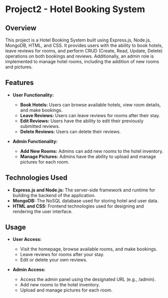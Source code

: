 # Project2 - Hotel Booking System

## Overview

This project is a Hotel Booking System built using Express.js, Node.js, MongoDB, HTML, and CSS. It provides users with the ability to book hotels, leave reviews for rooms, and perform CRUD (Create, Read, Update, Delete) operations on both bookings and reviews. Additionally, an admin role is implemented to manage hotel rooms, including the addition of new rooms and pictures.

## Features

- **User Functionality:**
  - **Book Hotels:** Users can browse available hotels, view room details, and make bookings.
  - **Leave Reviews:** Users can leave reviews for rooms after their stay.
  - **Edit Reviews:** Users have the ability to edit their previously submitted reviews.
  - **Delete Reviews:** Users can delete their reviews.

- **Admin Functionality:**
  - **Add New Rooms:** Admins can add new rooms to the hotel inventory.
  - **Manage Pictures:** Admins have the ability to upload and manage pictures for each room.

## Technologies Used

- **Express.js and Node.js:** The server-side framework and runtime for building the backend of the application.
- **MongoDB:** The NoSQL database used for storing hotel and user data.
- **HTML and CSS:** Frontend technologies used for designing and rendering the user interface.


## Usage

- **User Access:**
  - Visit the homepage, browse available rooms, and make bookings.
  - Leave reviews for rooms after your stay.
  - Edit or delete your own reviews.

- **Admin Access:**
  - Access the admin panel using the designated URL (e.g., /admin).
  - Add new rooms to the hotel inventory.
  - Upload and manage pictures for each room.


